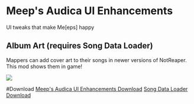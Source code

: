 # Meep's Audica UI Enhancements
 UI tweaks that make Me[eps] happy

## Album Art (requires Song Data Loader)
Mappers can add cover art to their songs in newer versions of NotReaper. This mod shows them in game!

<img src="https://media.giphy.com/media/TGeCF6F0W1LNANLAKn/giphy.gif">

#Download
[Meep's Audica UI Enhancements Download](https://github.com/MeepsKitten/Meeps-Audica-UI-Enhancements/releases/latest)
[Song Data Loader Download](https://github.com/MeepsKitten/CustomSongDataLoader/releases/latest)
